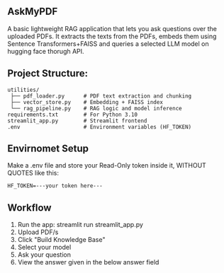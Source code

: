 ## AskMyPDF
A basic lightweight RAG application that lets you ask questions over the uploaded PDFs. It extracts the texts from the PDFs, embeds them using Sentence Transformers+FAISS and queries a selected LLM model on hugging face thorugh API. 

## Project Structure:
```
utilities/
 ├── pdf_loader.py      # PDF text extraction and chunking
 ├── vector_store.py    # Embedding + FAISS index
 └── rag_pipeline.py    # RAG logic and model inference
requirements.txt        # For Python 3.10
streamlit_app.py        # Streamlit frontend
.env                    # Environment variables (HF_TOKEN)
```

## Envirnomet Setup
Make a .env file and store your Read-Only token inside it, WITHOUT QUOTES like this:
```
HF_TOKEN=---your token here---
```
## Workflow
1. Run the app: streamlit run streamlit_app.py
2. Upload PDF/s
3. Click "Build Knowledge Base"
4. Select your model
5. Ask your question
6. View the answer given in the below answer field
